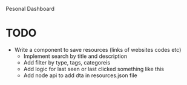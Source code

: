 Pesonal Dashboard

# TODO

- Write a component to save resources (links of websites codes etc)
  - Implement search by title and description
  - Add filter by type, tags, categoreis
  - Add logic for last seen or last clicked something like this
  - Add node api to add dta in resources.json file
